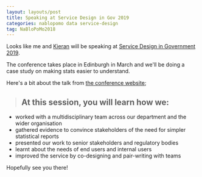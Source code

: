 ```yaml
---
layout: layouts/post
title: Speaking at Service Design in Gov 2019
categories: nablopomo data service-design
tag: NaBloPoMo2018
---
```


<p class="lede">Looks like me and <a href="https://twitter.com/@kieran_forde">Kieran</a> will be speaking at <a href="https://govservicedesign.net/2019/">Service Design in Government 2019</a>.</p>

The conference takes place in Edinburgh in March and we'll be doing a case study on making stats easier to understand.

Here's a bit about the talk from [the conference website](https://govservicedesign.net/2019/sessions/index.php?session=102);

> ## At this session, you will learn how we:
- worked with a multidisciplinary team across our department and the wider organisation
- gathered evidence to convince stakeholders of the need for simpler statistical reports
- presented our work to senior stakeholders and regulatory bodies
- learnt about the needs of end users and internal users
- improved the service by co-designing and pair-writing with teams

Hopefully see you there!
